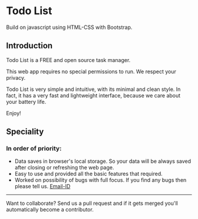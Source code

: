 Todo List
=========

Build on javascript using HTML-CSS with Bootstrap.

Introduction
------------

Todo List is a FREE and open source task manager.

This web app requires no special permissions to run. We respect your privacy.

Todo List is very simple and intuitive, with its minimal and clean style. 
In fact, it has a very fast and lightweight interface, because we care about your battery life.

Enjoy!


Speciality
-----

### In order of priority:

- Data saves in browser's local storage. So your data will be always saved after closing or refreshing the web page.
- Easy to use and provided all the basic features that required.
- Worked on possibility of bugs with full focus. If you find any bugs then please tell us. [Email-ID](baljeetsinghsomvanshi8745@gmail.com)



---

Want to collaborate? Send us a pull request and if it gets merged you'll automatically become a contributor.
